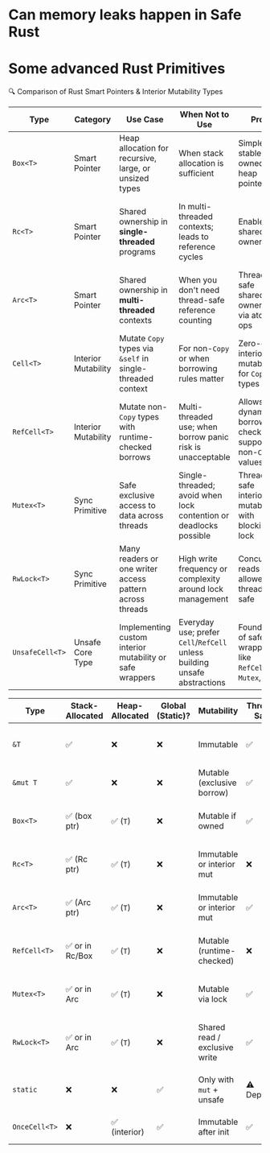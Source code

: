 # Can memory leaks happen in Safe Rust

# Some advanced Rust Primitives

🔍 Comparison of Rust Smart Pointers & Interior Mutability Types

| Type            | Category            | Use Case                                                   | When Not to Use                                                           | Pros                                                       | Cons                                                  |
|-----------------|---------------------|------------------------------------------------------------|---------------------------------------------------------------------------|------------------------------------------------------------|-------------------------------------------------------|
| `Box<T>`        | Smart Pointer       | Heap allocation for recursive, large, or unsized types     | When stack allocation is sufficient                                       | Simple, stable, owned heap pointer                         | Adds indirection, heap allocation cost                |
| `Rc<T>`         | Smart Pointer       | Shared ownership in **single-threaded** programs           | In multi-threaded contexts; leads to reference cycles                     | Enables shared ownership                                   | Not thread-safe, potential memory leaks due to cycles |
| `Arc<T>`        | Smart Pointer       | Shared ownership in **multi-threaded** contexts            | When you don't need thread-safe reference counting                        | Thread-safe shared ownership via atomic ops                | Slower due to atomic operations                       |
| `Cell<T>`       | Interior Mutability | Mutate `Copy` types via `&self` in single-threaded context | For non-`Copy` or when borrowing rules matter                             | Zero-cost interior mutability for `Copy` types             | No borrowing; can't hold non-`Copy` values            |
| `RefCell<T>`    | Interior Mutability | Mutate non-`Copy` types with runtime-checked borrows       | Multi-threaded use; when borrow panic risk is unacceptable                | Allows dynamic borrow checking, supports non-`Copy` values | Panics at runtime if borrowing rules violated         |
| `Mutex<T>`      | Sync Primitive      | Safe exclusive access to data across threads               | Single-threaded; avoid when lock contention or deadlocks possible         | Thread-safe interior mutability with blocking lock         | Can deadlock, involves locking overhead               |
| `RwLock<T>`     | Sync Primitive      | Many readers or one writer access pattern across threads   | High write frequency or complexity around lock management                 | Concurrent reads allowed, thread-safe                      | Writers block all readers; complexity increases       |
| `UnsafeCell<T>` | Unsafe Core Type    | Implementing custom interior mutability or safe wrappers   | Everyday use; prefer `Cell`/`RefCell` unless building unsafe abstractions | Foundation of safe wrappers like `RefCell`, `Mutex`, etc.  | Requires `unsafe`; easy to misuse                     |

| Type          | Stack-Allocated | Heap-Allocated | Global (Static)? | Mutability                    | Thread-Safe | Notes                                   |
|---------------|-----------------|----------------|------------------|-------------------------------|-------------|-----------------------------------------|
| `&T`          | ✅               | ❌              | ❌                | Immutable                     | ✅           | Borrowed reference to any memory        |
| `&mut T`      | ✅               | ❌              | ❌                | Mutable (exclusive borrow)    | ✅           | Compile-time enforced                   |
| `Box<T>`      | ✅ (box ptr)     | ✅ (`T`)        | ❌                | Mutable if owned              | ✅           | Moves ownership, allocates on heap      |
| `Rc<T>`       | ✅ (Rc ptr)      | ✅ (`T`)        | ❌                | Immutable or interior mut     | ❌           | Single-threaded shared ownership        |
| `Arc<T>`      | ✅ (Arc ptr)     | ✅ (`T`)        | ❌                | Immutable or interior mut     | ✅           | Multi-threaded shared ownership         |
| `RefCell<T>`  | ✅ or in Rc/Box  | ✅ (`T`)        | ❌                | Mutable (runtime-checked)     | ❌           | For interior mutability (1 thread only) |
| `Mutex<T>`    | ✅ or in Arc     | ✅ (`T`)        | ❌                | Mutable via lock              | ✅           | Thread-safe mutability via lock         |
| `RwLock<T>`   | ✅ or in Arc     | ✅ (`T`)        | ❌                | Shared read / exclusive write | ✅           | More flexible locking than Mutex        |
| `static`      | ❌               | ❌              | ✅                | Only with `mut` + unsafe      | ⚠️ Depends  | One global instance, avoid `mut static` |
| `OnceCell<T>` | ❌               | ✅ (interior)   | ✅                | Immutable after init          | ✅           | Safe global lazy init                   |
